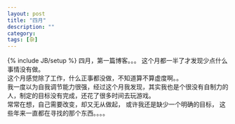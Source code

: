 ```yaml
---
layout: post
title: "四月"
description: ""
category: 
tags: [杂]
---
```

{% include JB/setup %}
四月，第一篇博客。。。 这个月都一半了才发现少点什么事情没有做。  
这个月感觉除了工作，什么正事都没做，不知道算不算虚度啊。。  
我一度以为自我调节能力很强，经过这个月我发现，其实我也是个很没有自制力的人，制定的目标没有完成，还花了很多时间去玩游戏。   
常常在想，自己需要改变，却又无从做起， 或许我还是缺少一个明确的目标， 这些年来一直都在寻找的那个东西。。。。
